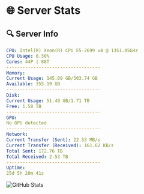 # 🌐 Server Stats
## 🔍 Server Info
```yaml
CPU: Intel(R) Xeon(R) CPU E5-2699 v4 @ 1351.05GHz
CPU Usage: 0.30%
Cores: 44P | 88T
-----------------------------------
Memory:
Current Usage: 145.09 GB/503.74 GB
Available: 355.19 GB
-----------------------------------
Disk:
Current Usage: 51.49 GB/1.71 TB
Free: 1.58 TB
-----------------------------------
GPU:
No GPU detected
-----------------------------------
Network:
Current Transfer (Sent): 22.53 MB/s
Current Transfer (Received): 161.62 KB/s
Total Sent: 172.76 TB
Total Received: 2.53 TB
-----------------------------------
Uptime:
25d 5h 20m 41s
```
![GitHub Stats](https://img.shields.io/badge/Updated-2025-03-05_04:03:59-blue)